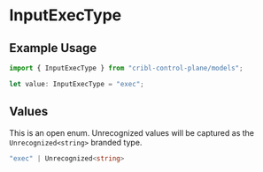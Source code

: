 # InputExecType

## Example Usage

```typescript
import { InputExecType } from "cribl-control-plane/models";

let value: InputExecType = "exec";
```

## Values

This is an open enum. Unrecognized values will be captured as the `Unrecognized<string>` branded type.

```typescript
"exec" | Unrecognized<string>
```